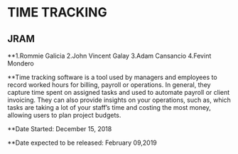 # TIME TRACKING 
## JRAM

**1.Rommie Galicia
2.John Vincent Galay
3.Adam Cansancio
4.Fevint Mondero

**Time tracking software is a tool used by managers and employees to record worked hours for billing, payroll or operations. In general, they capture time spent on assigned tasks and used to automate payroll or client invoicing. They can also provide insights on your operations, such as, which tasks are taking a lot of your staff’s time and costing the most money, allowing users to plan project budgets.

**Date Started: December 15, 2018

**Date expected to be released: February 09,2019
